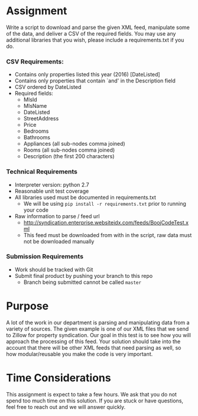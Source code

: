 # Assignment
Write a script to download and parse the given XML feed, manipulate some of the data, and deliver a CSV of the
required fields. You may use any additional libraries that you wish, please include a requirements.txt if you 
do.

### CSV Requirements:
- Contains only properties listed this year (2016) [DateListed]
- Contains only properties that contain `and' in the Description field
- CSV ordered by DateListed
- Required fields:
	- MlsId
	- MlsName
	- DateListed
	- StreetAddress
	- Price
	- Bedrooms
	- Bathrooms
	- Appliances (all sub-nodes comma joined)
	- Rooms (all sub-nodes comma joined)
	- Description (the first 200 characters)

### Technical Requirements
- Interpreter version: python 2.7
- Reasonable unit test coverage
- All libraries used must be documented in requirements.txt
	- We will be using `pip install -r requirements.txt` prior to running your code
- Raw information to parse / feed url
	- http://syndication.enterprise.websiteidx.com/feeds/BoojCodeTest.xml
	- This feed must be downloaded from with in the script, raw data must not be downloaded manually

### Submission Requirements
- Work should be tracked with Git
- Submit final product by pushing your branch to this repo
	- Branch being submitted cannot be called `master`

# Purpose
A lot of the work in our department is parsing and manipulating data from a variety of sources. The given example
is one of our XML files that we send to Zillow for property syndication. 
Our goal in this test is to see how you will approach the processing of this feed. Your solution should take into
the account that there will be other XML feeds that need parsing as well, so how modular/reusable you make the code
is very important. 

# Time Considerations
This assignment is expect to take a few hours. We ask that you do not spend too much time on this solution. If you
are stuck or have questions, feel free to reach out and we will answer quickly. 

